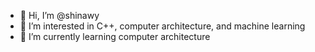 - 👋 Hi, I’m @shinawy
- 👀 I’m interested in C++, computer architecture, and machine learning
- 🌱 I’m currently learning computer architecture


<!---
shinawy/shinawy is a ✨ special ✨ repository because its `README.md` (this file) appears on your GitHub profile.
You can click the Preview link to take a look at your changes.
--->
